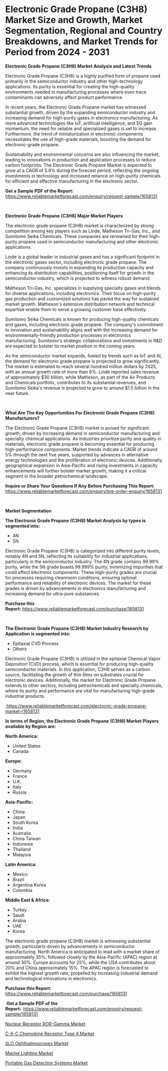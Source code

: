 <p><h1>Electronic Grade Propane (C3H8) Market Size and Growth, Market Segmentation, Regional and Country Breakdowns, and Market Trends for Period from 2024 -  2031</h1></p><p><strong>Electronic Grade Propane (C3H8) Market Analysis and Latest Trends</strong></p>
<p><p>Electronic Grade Propane (C3H8) is a highly purified form of propane used primarily in the semiconductor industry and other high-technology applications. Its purity is essential for creating the high-quality environments needed in manufacturing processes where even trace contaminants can adversely affect product performance.</p><p>In recent years, the Electronic Grade Propane market has witnessed substantial growth, driven by the expanding semiconductor industry and increasing demand for high-purity gases in electronics manufacturing. As more advanced technologies like IoT, artificial intelligence, and 5G gain momentum, the need for reliable and specialized gases is set to increase. Furthermore, the trend of miniaturization in electronic components necessitates the use of high-grade materials, boosting the demand for electronic-grade propane.</p><p>Sustainability and environmental concerns are also influencing the market, leading to innovations in production and application processes to reduce carbon footprints. The Electronic Grade Propane Market is expected to grow at a CAGR of 5.9% during the forecast period, reflecting the ongoing investments in technology and increased reliance on high-purity chemicals for efficient and effective manufacturing in the electronic sector.</p></p>
<p><strong>Get a Sample PDF of the Report:&nbsp;</strong> <a href="https://www.reliablemarketforecast.com/enquiry/request-sample/1658131?utm_campaign=1082&utm_medium=2&utm_source=Github&utm_content=ia&utm_term=28092024&utm_id=electronic-grade-propane-c3h8">https://www.reliablemarketforecast.com/enquiry/request-sample/1658131</a></p>
<p>&nbsp;</p>
<p><strong>Electronic Grade Propane (C3H8) Major Market Players</strong></p>
<p><p>The electronic grade propane (C3H8) market is characterized by strong competition among key players such as Linde, Matheson Tri-Gas, Inc., and Sumitomo Seika Chemicals. These companies are renowned for their high-purity propane used in semiconductor manufacturing and other electronic applications.</p><p>Linde is a global leader in industrial gases and has a significant footprint in the electronic gases sector, including electronic grade propane. The company continuously invests in expanding its production capacity and enhancing its distribution capabilities, positioning itself for growth in the semiconductor industry, which is projected to witness robust demand.</p><p>Matheson Tri-Gas, Inc. specializes in supplying specialty gases and blends for diverse applications, including electronics. Their focus on high-purity gas production and customized solutions has paved the way for sustained market growth. Matheson's extensive distribution network and technical expertise enable them to serve a growing customer base effectively.</p><p>Sumitomo Seika Chemicals is known for producing high-quality chemicals and gases, including electronic grade propane. The company's commitment to innovation and sustainability aligns well with the increasing demand for environmentally-friendly production processes in electronics manufacturing. Sumitomo's strategic collaborations and investments in R&D are expected to bolster its market position in the coming years.</p><p>As the semiconductor market expands, fueled by trends such as IoT and AI, the demand for electronic grade propane is projected to grow significantly. The market is estimated to reach several hundred million dollars by 2025, with an annual growth rate of more than 6%. Linde reported sales revenue of approximately $30 billion, while Matheson, as part of the Air Products and Chemicals portfolio, contributes to its substantial revenues, and Sumitomo Seika's revenue is projected to grow to around $1.5 billion in the near future.</p></p>
<p>&nbsp;</p>
<p><strong>What Are The Key Opportunities For Electronic Grade Propane (C3H8) Manufacturers?</strong></p>
<p><p>The Electronic Grade Propane (C3H8) market is poised for significant growth, driven by increasing demand in semiconductor manufacturing and specialty chemical applications. As industries prioritize purity and quality in materials, electronic grade propane is becoming essential for producing high-performance components. Market trends indicate a CAGR of around 5% through the next five years, supported by advances in alternative energy technologies and the proliferation of electronic devices. Additionally, geographical expansion in Asia-Pacific and rising investments in capacity enhancements will further bolster market growth, making it a critical segment in the broader petrochemical landscape.</p></p>
<p><strong>Inquire or Share Your Questions If Any Before Purchasing This Report:</strong> <a href="https://www.reliablemarketforecast.com/enquiry/pre-order-enquiry/1658131?utm_campaign=1082&utm_medium=2&utm_source=Github&utm_content=ia&utm_term=28092024&utm_id=electronic-grade-propane-c3h8">https://www.reliablemarketforecast.com/enquiry/pre-order-enquiry/1658131</a></p>
<p>&nbsp;</p>
<p><strong>Market Segmentation</strong></p>
<p><strong>The Electronic Grade Propane (C3H8) Market Analysis by types is segmented into:</strong></p>
<p><ul><li>4N</li><li>5N</li></ul></p>
<p><p>Electronic Grade Propane (C3H8) is categorized into different purity levels, notably 4N and 5N, reflecting its suitability for industrial applications, particularly in the semiconductor industry. The 4N grade contains 99.99% purity, while the 5N grade boasts 99.999% purity, minimizing impurities that could affect electronic components. These high-purity grades are crucial for processes requiring cleanroom conditions, ensuring optimal performance and reliability of electronic devices. The market for these grades is driven by advancements in electronics manufacturing and increasing demand for ultra-pure substances.</p></p>
<p><strong>Purchase this Report:&nbsp;</strong><a href="https://www.reliablemarketforecast.com/purchase/1658131?utm_campaign=1082&utm_medium=2&utm_source=Github&utm_content=ia&utm_term=28092024&utm_id=electronic-grade-propane-c3h8">https://www.reliablemarketforecast.com/purchase/1658131</a></p>
<p>&nbsp;</p>
<p><strong>The Electronic Grade Propane (C3H8) Market Industry Research by Application is segmented into:</strong></p>
<p><ul><li>Epitaxial CVD Process</li><li>Others</li></ul></p>
<p><p>Electronic Grade Propane (C3H8) is utilized in the epitaxial Chemical Vapor Deposition (CVD) process, which is essential for producing high-quality semiconductor materials. In this application, C3H8 serves as a carbon source, facilitating the growth of thin films on substrates crucial for electronic devices. Additionally, the market for Electronic Grade Propane extends to other sectors, including petrochemicals and specialty chemicals, where its purity and performance are vital for manufacturing high-grade industrial products.</p></p>
<p><a href="https://www.reliablemarketforecast.com/electronic-grade-propane-market-r1658131?utm_campaign=1082&utm_medium=2&utm_source=Github&utm_content=ia&utm_term=28092024&utm_id=electronic-grade-propane-c3h8">&nbsp;https://www.reliablemarketforecast.com/electronic-grade-propane-market-r1658131</a></p>
<p><strong>In terms of Region, the Electronic Grade Propane (C3H8) Market Players available by Region are:</strong></p>
<p>
    <p> <strong> North America: </strong>
        <ul>
            <li>United States</li>
            <li>Canada</li>
        </ul>
        </p> 
    <p> <strong> Europe: </strong>
        <ul>
            <li>Germany</li>
            <li>France</li>
            <li>U.K.</li>
            <li>Italy</li>
            <li>Russia</li>
        </ul>
        </p> 
    <p> <strong> Asia-Pacific: </strong>
        <ul>
            <li>China</li>
            <li>Japan</li>
            <li>South Korea</li>
            <li>India</li>
            <li>Australia</li>
            <li>China Taiwan</li>
            <li>Indonesia</li>
            <li>Thailand</li>
            <li>Malaysia</li>
        </ul>
        </p> 
    <p> <strong> Latin America: </strong>
        <ul>
            <li>Mexico</li>
            <li>Brazil</li>
            <li>Argentina Korea</li>
            <li>Colombia</li>
        </ul>
        </p> 
    <p> <strong> Middle East & Africa: </strong>
        <ul>
            <li>Turkey</li>
            <li>Saudi</li>
            <li>Arabia</li>
            <li>UAE</li>
            <li>Korea</li>
        </ul>
    </p>
    </p>
<p><p>The electronic grade propane (C3H8) market is witnessing substantial growth, particularly driven by advancements in semiconductor manufacturing. North America is anticipated to lead with a market share of approximately 35%, followed closely by the Asia-Pacific (APAC) region at around 30%. Europe accounts for 25%, while the USA contributes about 20% and China approximately 15%. The APAC region is forecasted to exhibit the highest growth rate, propelled by increasing industrial demand and technological innovations in electronics.</p></p>
<p><strong>Purchase this Report: </strong><a href="https://www.reliablemarketforecast.com/purchase/1658131?utm_campaign=1082&utm_medium=2&utm_source=Github&utm_content=ia&utm_term=28092024&utm_id=electronic-grade-propane-c3h8">https://www.reliablemarketforecast.com/purchase/1658131</a></p>
<p>&nbsp;<strong>Get a Sample PDF of the Report:&nbsp;&nbsp;</strong><a href="https://www.reliablemarketforecast.com/enquiry/request-sample/1658131?utm_campaign=1082&utm_medium=2&utm_source=Github&utm_content=ia&utm_term=28092024&utm_id=electronic-grade-propane-c3h8">https://www.reliablemarketforecast.com/enquiry/request-sample/1658131</a></p>
<p><strong></strong></p>
<p><p><a href="https://issuu.com/reportprime-2/docs/nuclear-receptor-ror-gamma-market-s_8ff33c616fed64?utm_campaign=1082&utm_medium=2&utm_source=Github&utm_content=ia&utm_term=28092024&utm_id=electronic-grade-propane-c3h8">Nuclear Receptor ROR-Gamma Market</a></p><p><a href="https://issuu.com/reportprime-2/docs/c-x-c-chemokine-receptor-type-4-mar_0c9c491d25d312?utm_campaign=1082&utm_medium=2&utm_source=Github&utm_content=ia&utm_term=28092024&utm_id=electronic-grade-propane-c3h8">C-X-C Chemokine Receptor Type 4 Market</a></p><p><a href="https://github.com/DorinaOsmani364/Market-Research-Report-List-1/blob/main/slo-ophthalmoscopes-market.md?utm_campaign=1082&utm_medium=2&utm_source=Github&utm_content=ia&utm_term=28092024&utm_id=electronic-grade-propane-c3h8">SLO Ophthalmoscopes Market</a></p><p><a href="https://www.linkedin.com/pulse/strategic-roadmap-global-marine-lighting-market-insights-jyjge?trackingId=Zt8VSiO4SBivdDleMhmLdA%3D%3D&utm_campaign=1082&utm_medium=2&utm_source=Github&utm_content=ia&utm_term=28092024&utm_id=electronic-grade-propane-c3h8">Marine Lighting Market</a></p><p><a href="https://www.linkedin.com/pulse/comprehensive-analysis-global-portable-gas-detection-systems-uuaxe?trackingId=WihtEAgtS4KZCC%2FzoClQ%2Fw%3D%3D&utm_campaign=1082&utm_medium=2&utm_source=Github&utm_content=ia&utm_term=28092024&utm_id=electronic-grade-propane-c3h8">Portable Gas Detection Systems Market</a></p></p>